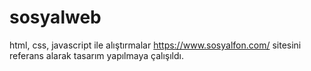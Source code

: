 # sosyalweb
html, css, javascript ile alıştırmalar
https://www.sosyalfon.com/ sitesini referans alarak tasarım yapılmaya çalışıldı.
